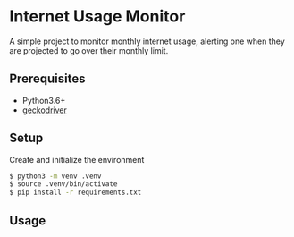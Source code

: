 # Internet Usage Monitor

A simple project to monitor monthly internet usage, alerting one when they are projected to go over their monthly limit.

## Prerequisites

 * Python3.6+
 * [geckodriver](https://github.com/mozilla/geckodriver)

## Setup

Create and initialize the environment

```bash
$ python3 -m venv .venv
$ source .venv/bin/activate
$ pip install -r requirements.txt
```

## Usage

